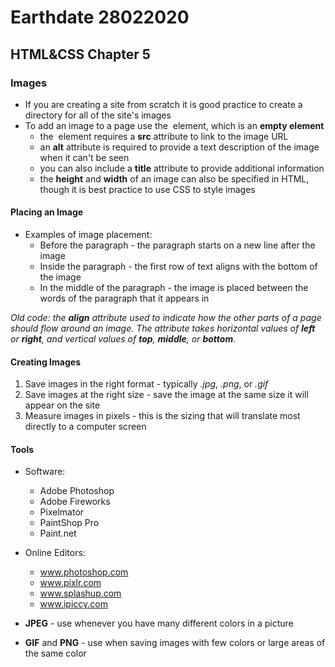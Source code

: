 # Earthdate 28022020

## HTML&CSS Chapter 5

### Images

* If you are creating a site from scratch it is good practice to create a directory for all of the site's images  
* To add an image to a page use the **<img>** element, which is an **empty element**  
    * the *<img>* element requires a **src** attribute to link to the image URL  
    * an **alt** attribute is required to provide a text description of the image when it can't be seen  
    * you can also include a **title** attribute to provide additional information  
    * the **height** and **width** of an image can also be specified in HTML, though it is best practice to use CSS to style images

#### Placing an Image

* Examples of image placement:
    * Before the paragraph - the paragraph starts on a new line after the image  
    * Inside the paragraph - the first row of text aligns with the bottom of the image  
    * In the middle of the paragraph - the image is placed between the words of the paragraph that it appears in  

*Old code: the **align** attribute used to indicate how the other parts of a page should flow around an image. The attribute takes horizontal values of **left** or **right**, and vertical values of **top**, **middle**, or **bottom**.*  

#### Creating Images

1. Save images in the right format - typically *.jpg*, *.png*, or *.gif*  
2. Save images at the right size - save the image at the same size it will appear on the site  
3. Measure images in pixels - this is the sizing that will translate most directly to a computer screen

#### Tools

* Software:  
    * Adobe Photoshop  
    * Adobe Fireworks  
    * Pixelmator  
    * PaintShop Pro  
    * Paint.net  

* Online Editors:  
    * www.photoshop.com  
    * www.pixlr.com
    * www.splashup.com
    * www.ipiccy.com  

* **JPEG** - use whenever you have many different colors in a picture  
* **GIF** and **PNG** - use when saving images with few colors or large areas of the same color  
